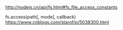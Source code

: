 http://nodejs.cn/api/fs.html#fs_file_access_constants

fs.access(path[, mode], callback)
https://www.cnblogs.com/starof/p/5038300.html

